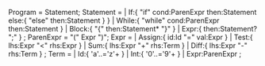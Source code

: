 Program = Statement;
Statement =
  | If:{ "if" cond:ParenExpr then:Statement else:{ "else" then:Statement } }
  | While:{ "while" cond:ParenExpr then:Statement }
  | Block:{ "{" then:Statement* "}" }
  | Expr:{ then:Statement? ";" }
  ;
ParenExpr = "(" Expr ")";
Expr =
  | Assign:{ id:Id "=" val:Expr }
  | Test:{ lhs:Expr "<" rhs:Expr }
  | Sum:{ lhs:Expr "+" rhs:Term }
  | Diff:{ lhs:Expr "-" rhs:Term }
  ;
Term =
  | Id:{ 'a'..='z'+ }
  | Int:{ '0'..='9'+ }
  | Expr:ParenExpr
  ;